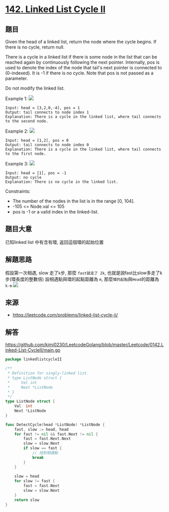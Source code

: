 # [142. Linked List Cycle II](https://leetcode.com/problems/linked-list-cycle-ii/)

## 題目

Given the head of a linked list, return the node where the cycle begins. If there is no cycle, return null.

There is a cycle in a linked list if there is some node in the list that can be reached again by continuously following the next pointer. Internally, pos is used to denote the index of the node that tail's next pointer is connected to (0-indexed). It is -1 if there is no cycle. Note that pos is not passed as a parameter.

Do not modify the linked list.

 
Example 1:
![](https://assets.leetcode.com/uploads/2018/12/07/circularlinkedlist.png)
```
Input: head = [3,2,0,-4], pos = 1
Output: tail connects to node index 1
Explanation: There is a cycle in the linked list, where tail connects to the second node.
```

Example 2:
![](https://assets.leetcode.com/uploads/2018/12/07/circularlinkedlist_test2.png)
```
Input: head = [1,2], pos = 0
Output: tail connects to node index 0
Explanation: There is a cycle in the linked list, where tail connects to the first node.
```

Example 3:
![](https://assets.leetcode.com/uploads/2018/12/07/circularlinkedlist_test3.png)
```
Input: head = [1], pos = -1
Output: no cycle
Explanation: There is no cycle in the linked list.
``` 

Constraints:

* The number of the nodes in the list is in the range [0, 104].
* -105 <= Node.val <= 105
* pos is -1 or a valid index in the linked-list.

## 題目大意
已知linked list 中有含有環, 返回這個環的起始位置

## 解題思路
假設第一次相遇, slow 走了`k`步, 那麼 `fast就走了 2k`, 也就是說fast比slow多走了k步(環長度的整數倍)
設相遇點與環的起點距離為 `m`, 那麼`環的起點`與`Head`的距離為 `k-m`
![](https://github.com/kimi0230/assets/blob/master/leetcode/images/0142.LinkedListCycleII.jpg?raw=true)

## 來源
* https://leetcode.com/problems/linked-list-cycle-ii/

## 解答
https://github.com/kimi0230/LeetcodeGolang/blob/master/Leetcode/0142.Linked-List-CycleII/main.go

```go
package linkedlistcycleII

/**
 * Definition for singly-linked list.
 * type ListNode struct {
 *     Val int
 *     Next *ListNode
 * }
 */
type ListNode struct {
	Val  int
	Next *ListNode
}

func DetectCycle(head *ListNode) *ListNode {
	fast, slow := head, head
	for fast != nil && fast.Next != nil {
		fast = fast.Next.Next
		slow = slow.Next
		if slow == fast {
			// 找到相遇點
			break
		}
	}
	
	slow = head
	for slow != fast {
		fast = fast.Next
		slow = slow.Next
	}
	return slow
}

```